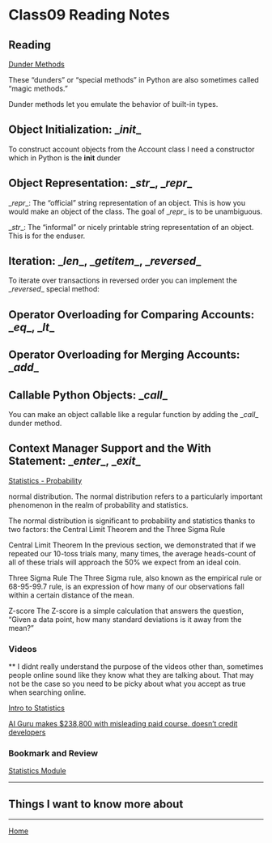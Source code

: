 # Class09 Reading Notes

## Reading

[Dunder Methods](https://dbader.org/blog/python-dunder-methods)

These “dunders” or “special methods” in Python are also sometimes called “magic methods.”

Dunder methods let you emulate the behavior of built-in types.

## Object Initialization: \__init__

To construct account objects from the Account class I need a constructor which in Python is the __init__ dunder

## Object Representation: \__str__, \__repr__

\__repr__: The “official” string representation of an object. This is how you would make an object of the class. The goal of \__repr__ is to be unambiguous.

\__str__: The “informal” or nicely printable string representation of an object. This is for the enduser.

## Iteration: \__len__, \__getitem__, \__reversed__

To iterate over transactions in reversed order you can implement the \__reversed__ special method:

## Operator Overloading for Comparing Accounts: \__eq__, \__lt__

## Operator Overloading for Merging Accounts: \__add__

## Callable Python Objects: \__call__
You can make an object callable like a regular function by adding the \__call__ dunder method. 

## Context Manager Support and the With Statement: \__enter__, \__exit__

[Statistics - Probability](https://www.dataquest.io/blog/basic-statistics-in-python-probability/)

normal distribution. The normal distribution refers to a particularly important phenomenon in the realm of probability and statistics.

<a href="https://i.imgur.com/3vDS2Au.png"></a>

The normal distribution is significant to probability and statistics thanks to two factors: the Central Limit Theorem and the Three Sigma Rule

Central Limit Theorem
In the previous section, we demonstrated that if we repeated our 10-toss trials many, many times, the average heads-count of all of these trials will approach the 50% we expect from an ideal coin.

Three Sigma Rule
The Three Sigma rule, also known as the empirical rule or 68-95-99.7 rule, is an expression of how many of our observations fall within a certain distance of the mean.

Z-score
The Z-score is a simple calculation that answers the question, “Given a data point, how many standard deviations is it away from the mean?”

### Videos

** I didnt really understand the purpose of the videos other than, sometimes people online sound like they know what they are talking about. That may not be the case so you need to be picky about what you accept as true when searching online.

[Intro to Statistics](https://www.youtube.com/watch?v=MdHtK7CWpCQ)

[AI Guru makes $238,800 with misleading paid course. doesn’t credit developers](https://www.youtube.com/watch?v=7jmBE4yPrOs)

### Bookmark and Review

[Statistics Module](https://docs.python.org/3/library/statistics.html)

----

## Things I want to know more about

----
[Home](https://github.com/MISalz/401_Reading_Notes/blob/main/README.md)